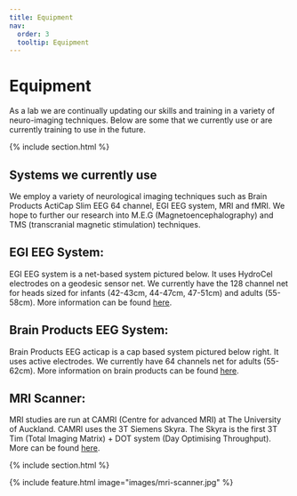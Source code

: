 ```yaml
---
title: Equipment
nav:
  order: 3
  tooltip: Equipment
---
```


# <i class="fas equipment"></i>Equipment

As a lab we are continually updating our skills and training in a variety of neuro-imaging techniques. Below are some that we currently use or are currently training to use in the future. 


{% include section.html %}


## Systems we currently use
We employ a variety of neurological imaging techniques such as Brain Products ActiCap Slim EEG 64 channel, EGI EEG system, MRI and fMRI. We hope to further our research into M.E.G (Magnetoencephalography) and TMS (transcranial magnetic stimulation) techniques.

## EGI EEG System: 
EGI EEG system is a net-based system pictured below. It uses HydroCel electrodes on a geodesic sensor net. We currently have the 128 channel net for heads sized for infants (42-43cm, 44-47cm, 47-51cm) and adults (55-58cm). More information can be found [here](https://www.egi.com/research-division/eeg-systems/geodesic-eeg-systems). 

## Brain Products EEG System:
Brain Products EEG acticap is a cap based system pictured below right. It uses active electrodes. We currently have 64 channels net for adults (55-62cm). More information on brain products can be found [here](https://www.brainproducts.com/). 

## MRI Scanner: 
MRI studies are run at CAMRI (Centre for advanced MRI) at The University of Auckland. CAMRI uses the 3T Siemens Skyra. The Skyra is the first 3T Tim (Total Imaging Matrix) + DOT system (Day Optimising Throughput). More can be found [here](https://camri.auckland.ac.nz). 



{% include section.html %}

{%
  include feature.html
  image="images/mri-scanner.jpg"
%}

